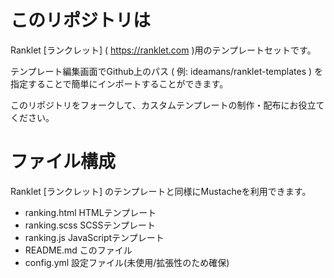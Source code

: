 # このリポジトリは

Ranklet [ランクレット] ( https://ranklet.com )用のテンプレートセットです。

テンプレート編集画面でGithub上のパス ( 例: ideamans/ranklet-templates ) を指定することで簡単にインポートすることができます。

このリポジトリをフォークして、カスタムテンプレートの制作・配布にお役立てください。

# ファイル構成

Ranklet [ランクレット] のテンプレートと同様にMustacheを利用できます。

* ranking.html HTMLテンプレート
* ranking.scss SCSSテンプレート
* ranking.js JavaScriptテンプレート
* README.md このファイル
* config.yml 設定ファイル(未使用/拡張性のため確保)
